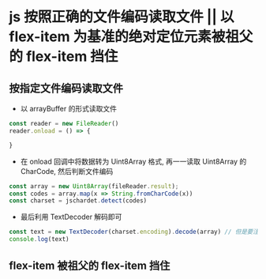# js 按照正确的文件编码读取文件 || 以 flex-item 为基准的绝对定位元素被祖父的 flex-item 挡住


## 按指定文件编码读取文件

- 以 arrayBuffer 的形式读取文件
```javascript
const reader = new FileReader()
reader.onload = () => {

}
```

- 在 onload 回调中将数据转为 Uint8Array 格式, 再一一读取 Uint8Array 的CharCode,  然后判断文件编码
```javascript
const array = new Uint8Array(fileReader.result);
const codes = array.map(x => String.fromCharCode(x))
const charset = jschardet.detect(codes)
```

- 最后利用 TextDecoder 解码即可
```javascript
const text = new TextDecoder(charset.encoding).decode(array) // 但是要注意 jschardet 的 encoding 表述和 TextDecoder 可能不一致. 如 'x-mac-cyrillic' 前者称为 'MacCyrillic'
console.log(text)
```


## flex-item 被祖父的 flex-item 挡住
